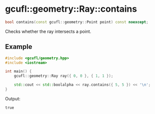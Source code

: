 # gcufl::geometry::Ray::contains
```cpp
bool contains(const gcufl::geometry::Point point) const noexcept;
```
Checks whether the ray intersects a point.
## Example
```cpp
#include <gcufl/geometry.hpp>
#include <iostream>

int main() {
	gcufl::geometry::Ray ray({ 0, 0 }, { 1, 1 });

	std::cout << std::boolalpha << ray.contains({ 5, 5 }) << '\n';
}
```
Output:
```
true
```
